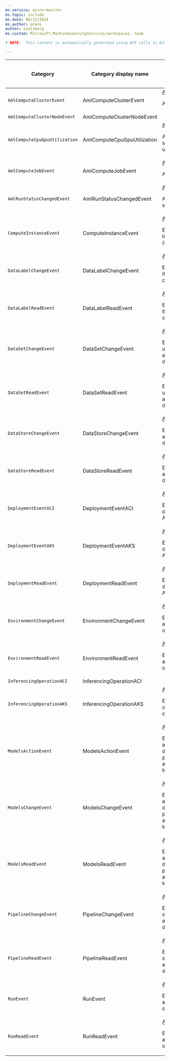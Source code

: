 ```yaml
---
ms.service: azure-monitor
ms.topic: include
ms.date: 08/12/2024
ms.author: orens
author: osalzberg
ms.custom: Microsoft.MachineLearningServices/workspaces, naam

# NOTE:  This content is automatically generated using API calls to Azure. Any edits made on these files will be overwritten in the next run of the script. 

---
```

  
  
|Category|Category display name| Log table| [Supports basic log plan](/azure/azure-monitor/logs/basic-logs-configure?tabs=portal-1#compare-the-basic-and-analytics-log-data-plans)|[Supports ingestion-time transformation](/azure/azure-monitor/essentials/data-collection-transformations)| Example queries |Costs to export|
|---|---|---|---|---|---|---|
|`AmlComputeClusterEvent` |AmlComputeClusterEvent |[AmlComputeClusterEvent](/azure/azure-monitor/reference/tables/amlcomputeclusterevent)<p>AmlCompute Cluster events|No|Yes||No |
|`AmlComputeClusterNodeEvent` |AmlComputeClusterNodeEvent ||No|No||Yes |
|`AmlComputeCpuGpuUtilization` |AmlComputeCpuGpuUtilization |[AmlComputeCpuGpuUtilization](/azure/azure-monitor/reference/tables/amlcomputecpugpuutilization)<p>Azure Machine Learning services CPU and GPU utilizaion logs.|No|Yes||No |
|`AmlComputeJobEvent` |AmlComputeJobEvent |[AmlComputeJobEvent](/azure/azure-monitor/reference/tables/amlcomputejobevent)<p>AmlCompute Job events|No|Yes||No |
|`AmlRunStatusChangedEvent` |AmlRunStatusChangedEvent |[AmlRunStatusChangedEvent](/azure/azure-monitor/reference/tables/amlrunstatuschangedevent)<p>Azure Machine Learning services run status event logs.|No|Yes||No |
|`ComputeInstanceEvent` |ComputeInstanceEvent |[AmlComputeInstanceEvent](/azure/azure-monitor/reference/tables/amlcomputeinstanceevent)<p>Events when ML Compute Instance is accessed (read/write).|No|Yes||Yes |
|`DataLabelChangeEvent` |DataLabelChangeEvent |[AmlDataLabelEvent](/azure/azure-monitor/reference/tables/amldatalabelevent)<p>Events when data label(s) or its projects is accessed (read, created, or deleted).|No|Yes||Yes |
|`DataLabelReadEvent` |DataLabelReadEvent |[AmlDataLabelEvent](/azure/azure-monitor/reference/tables/amldatalabelevent)<p>Events when data label(s) or its projects is accessed (read, created, or deleted).|No|Yes||Yes |
|`DataSetChangeEvent` |DataSetChangeEvent |[AmlDataSetEvent](/azure/azure-monitor/reference/tables/amldatasetevent)<p>Events when a registered or unregistered ML datastore is accessed (read, created, or deleted).|No|Yes||Yes |
|`DataSetReadEvent` |DataSetReadEvent |[AmlDataSetEvent](/azure/azure-monitor/reference/tables/amldatasetevent)<p>Events when a registered or unregistered ML datastore is accessed (read, created, or deleted).|No|Yes||Yes |
|`DataStoreChangeEvent` |DataStoreChangeEvent |[AmlDataStoreEvent](/azure/azure-monitor/reference/tables/amldatastoreevent)<p>Events when ML datastore is accessed (read, created, or deleted).|No|Yes||Yes |
|`DataStoreReadEvent` |DataStoreReadEvent |[AmlDataStoreEvent](/azure/azure-monitor/reference/tables/amldatastoreevent)<p>Events when ML datastore is accessed (read, created, or deleted).|No|Yes||Yes |
|`DeploymentEventACI` |DeploymentEventACI |[AmlDeploymentEvent](/azure/azure-monitor/reference/tables/amldeploymentevent)<p>Events when a model deployment happens on ACI or AKS.|No|Yes||Yes |
|`DeploymentEventAKS` |DeploymentEventAKS |[AmlDeploymentEvent](/azure/azure-monitor/reference/tables/amldeploymentevent)<p>Events when a model deployment happens on ACI or AKS.|No|Yes||Yes |
|`DeploymentReadEvent` |DeploymentReadEvent |[AmlDeploymentEvent](/azure/azure-monitor/reference/tables/amldeploymentevent)<p>Events when a model deployment happens on ACI or AKS.|No|Yes||Yes |
|`EnvironmentChangeEvent` |EnvironmentChangeEvent |[AmlEnvironmentEvent](/azure/azure-monitor/reference/tables/amlenvironmentevent)<p>Events when ML environments are accessed (read, created, or deleted).|No|Yes||Yes |
|`EnvironmentReadEvent` |EnvironmentReadEvent |[AmlEnvironmentEvent](/azure/azure-monitor/reference/tables/amlenvironmentevent)<p>Events when ML environments are accessed (read, created, or deleted).|No|Yes||Yes |
|`InferencingOperationACI` |InferencingOperationACI ||No|No||Yes |
|`InferencingOperationAKS` |InferencingOperationAKS |[AmlInferencingEvent](/azure/azure-monitor/reference/tables/amlinferencingevent)<p>Events for inference or related operation on AKS or ACI compute type.|No|Yes||Yes |
|`ModelsActionEvent` |ModelsActionEvent |[AmlModelsEvent](/azure/azure-monitor/reference/tables/amlmodelsevent)<p>Events when ML model is accessed (read, created, or deleted). Incudes events when packaging of models and assets happen into a ready-to-build packages.|No|Yes||Yes |
|`ModelsChangeEvent` |ModelsChangeEvent |[AmlModelsEvent](/azure/azure-monitor/reference/tables/amlmodelsevent)<p>Events when ML model is accessed (read, created, or deleted). Incudes events when packaging of models and assets happen into a ready-to-build packages.|No|Yes||Yes |
|`ModelsReadEvent` |ModelsReadEvent |[AmlModelsEvent](/azure/azure-monitor/reference/tables/amlmodelsevent)<p>Events when ML model is accessed (read, created, or deleted). Incudes events when packaging of models and assets happen into a ready-to-build packages.|No|Yes||Yes |
|`PipelineChangeEvent` |PipelineChangeEvent |[AmlPipelineEvent](/azure/azure-monitor/reference/tables/amlpipelineevent)<p>Events when ML pipeline draft or endpoint or module are accessed (read, created, or deleted).|No|Yes||Yes |
|`PipelineReadEvent` |PipelineReadEvent |[AmlPipelineEvent](/azure/azure-monitor/reference/tables/amlpipelineevent)<p>Events when ML pipeline draft or endpoint or module are accessed (read, created, or deleted).|No|Yes||Yes |
|`RunEvent` |RunEvent |[AmlRunEvent](/azure/azure-monitor/reference/tables/amlrunevent)<p>Events when ML experiments are accessed (read, created, or deleted).|No|Yes||Yes |
|`RunReadEvent` |RunReadEvent |[AmlRunEvent](/azure/azure-monitor/reference/tables/amlrunevent)<p>Events when ML experiments are accessed (read, created, or deleted).|No|Yes||Yes |